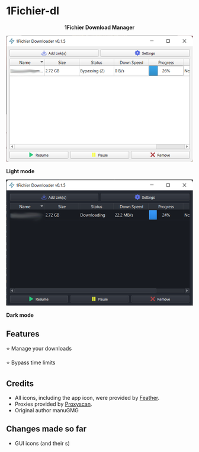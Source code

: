 # 1Fichier-dl
<p align="center">
  <b>1Fichier Download Manager</b>
</p>

<p align="center">
  <img src="https://raw.githubusercontent.com/HackZy01/1fichier-dl/main/Screenshot_Light.png"></img>
</p>
<b>Light mode</b>

<p align="center">
  <img src="https://raw.githubusercontent.com/HackZy01/1fichier-dl/main/Screenshot_Dark.png"></img>
</p>
<b>Dark mode</b>

## Features
⭐ Manage your downloads

⭐ Bypass time limits

## Credits
* All icons, including the app icon, were provided by [Feather](https://feathericons.com/).
* Proxies provided by [Proxyscan](https://www.proxyscan.io/).
* Original author manuGMG

## Changes made so far 
- GUI icons (and their s)


